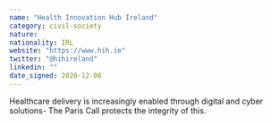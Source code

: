 ```yaml
---
name: "Health Innovation Hub Ireland"
category: civil-society
nature:
nationality: IRL
website: "https://www.hih.ie"
twitter: "@hihireland"
linkedin: ""
date_signed: 2020-12-08
---
```

Healthcare delivery is  increasingly enabled through digital and cyber solutions- The Paris Call protects the integrity of this.
